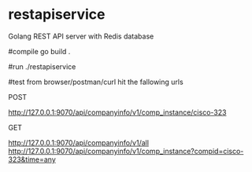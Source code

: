 # restapiservice
Golang REST API server with Redis database

#compile
go build .

#run
./restapiservice

#test
from browser/postman/curl hit the fallowing urls

POST

http://127.0.0.1:9070/api/companyinfo/v1/comp_instance/cisco-323

GET

http://127.0.0.1:9070/api/companyinfo/v1/all
http://127.0.0.1:9070/api/companyinfo/v1/comp_instance?compid=cisco-323&time=any

